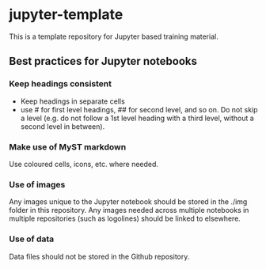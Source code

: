 # jupyter-template
This is a template repository for Jupyter based training material.

## Best practices for Jupyter notebooks

### Keep headings consistent
- Keep headings in separate cells
- use # for first level headings, ## for second level, and so on. Do not skip a level (e.g. do not follow a 1st level heading with a third level, without a second level in between).
### Make use of MyST markdown
Use coloured cells, icons, etc. where needed.

### Use of images
Any images unique to the Jupyter notebook should be stored in the ./img folder in this repository. Any images needed across multiple notebooks in multiple repositories (such as logolines) should be linked to elsewhere.

### Use of data
Data files should not be stored in the Github repository.
